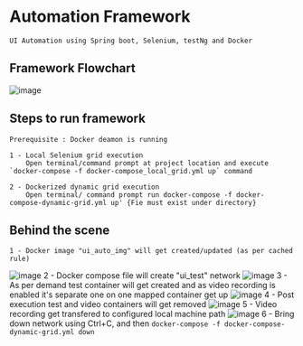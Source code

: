 # Automation Framework
    UI Automation using Spring boot, Selenium, testNg and Docker
  
## Framework Flowchart

![image](https://user-images.githubusercontent.com/71212078/200164024-025bc498-b72d-4d19-8b46-9bd9be8299b0.png)

## Steps to run framework
    Prerequisite : Docker deamon is running 

    1 - Local Selenium grid execution
        Open terminal/command prompt at project location and execute `docker-compose -f docker-compose_local_grid.yml up` command

    2 - Dockerized dynamic grid execution 
        Open terminal/ command prompt run docker-compose -f docker-compose-dynamic-grid.yml up' {Fie must exist under directory}
        
 ## Behind the scene

    1 - Docker image "ui_auto_img" will get created/updated (as per cached rule)
   ![image](https://user-images.githubusercontent.com/71212078/200178341-566bb9c2-ff13-4a54-b8e5-da86bc1f0168.png)
    2 - Docker compose file will create "ui_test" network
   ![image](https://user-images.githubusercontent.com/71212078/200178518-65f65422-984c-44da-bbad-7c5c93a5674f.png)
    3 - As per demand test container will get created and as video recording is enabled it's separate one on one mapped container get up
   ![image](https://user-images.githubusercontent.com/71212078/200178621-d2f06fb1-6a7e-4f95-8fe2-95cc7d4c77cc.png)
    4 - Post execution test and video containers will get removed 
   ![image](https://user-images.githubusercontent.com/71212078/200178668-185c6211-fd42-41d2-b83f-3150b84b6376.png)
    5 - Video recording get transfered to configured local machine path
   ![image](https://user-images.githubusercontent.com/71212078/200178766-72b628a1-5efd-45f7-9196-57492b283441.png)
    6 - Bring down network using Ctrl+C, and then `docker-compose -f docker-compose-dynamic-grid.yml down`
